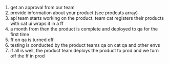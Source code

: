 1. get an approval from our team
2. provide information about your product (see prodcuts array)
3. api team starts working on the product. team cat registers their products with cat ui wraps it in a ff
4. a month from then the product is complete and deployed to qa for the first time
5. ff on qa is turned off
6. testing is conducted by the product teams qa on cat qa and other envs
7. if all is well, the product team deploys the product to prod and we turn off the ff in prod
